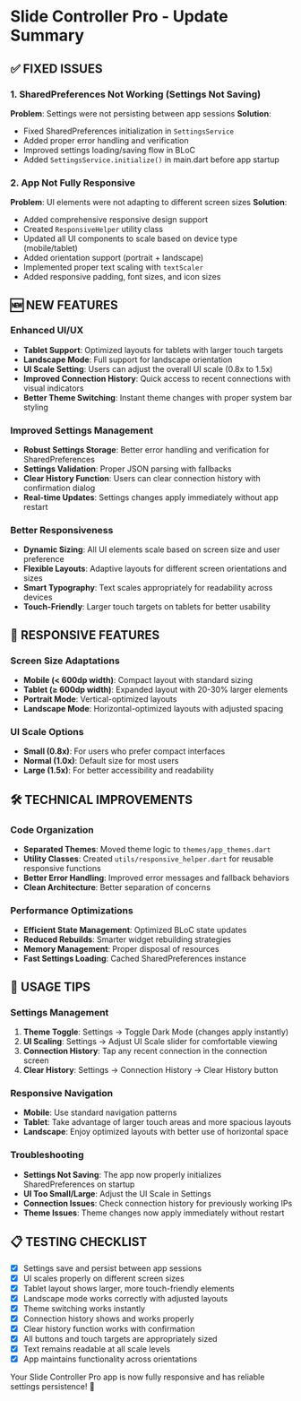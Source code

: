 # Slide Controller Pro - Update Summary

## ✅ FIXED ISSUES

### 1. SharedPreferences Not Working (Settings Not Saving)
**Problem**: Settings were not persisting between app sessions
**Solution**: 
- Fixed SharedPreferences initialization in `SettingsService`
- Added proper error handling and verification
- Improved settings loading/saving flow in BLoC
- Added `SettingsService.initialize()` in main.dart before app startup

### 2. App Not Fully Responsive
**Problem**: UI elements were not adapting to different screen sizes
**Solution**:
- Added comprehensive responsive design support
- Created `ResponsiveHelper` utility class
- Updated all UI components to scale based on device type (mobile/tablet)
- Added orientation support (portrait + landscape)
- Implemented proper text scaling with `textScaler`
- Added responsive padding, font sizes, and icon sizes

## 🆕 NEW FEATURES

### Enhanced UI/UX
- **Tablet Support**: Optimized layouts for tablets with larger touch targets
- **Landscape Mode**: Full support for landscape orientation
- **UI Scale Setting**: Users can adjust the overall UI scale (0.8x to 1.5x)
- **Improved Connection History**: Quick access to recent connections with visual indicators
- **Better Theme Switching**: Instant theme changes with proper system bar styling

### Improved Settings Management
- **Robust Settings Storage**: Better error handling and verification for SharedPreferences
- **Settings Validation**: Proper JSON parsing with fallbacks
- **Clear History Function**: Users can clear connection history with confirmation dialog
- **Real-time Updates**: Settings changes apply immediately without app restart

### Better Responsiveness
- **Dynamic Sizing**: All UI elements scale based on screen size and user preference
- **Flexible Layouts**: Adaptive layouts for different screen orientations and sizes
- **Smart Typography**: Text scales appropriately for readability across devices
- **Touch-Friendly**: Larger touch targets on tablets for better usability

## 📱 RESPONSIVE FEATURES

### Screen Size Adaptations
- **Mobile (< 600dp width)**: Compact layout with standard sizing
- **Tablet (≥ 600dp width)**: Expanded layout with 20-30% larger elements
- **Portrait Mode**: Vertical-optimized layouts
- **Landscape Mode**: Horizontal-optimized layouts with adjusted spacing

### UI Scale Options
- **Small (0.8x)**: For users who prefer compact interfaces
- **Normal (1.0x)**: Default size for most users  
- **Large (1.5x)**: For better accessibility and readability

## 🛠️ TECHNICAL IMPROVEMENTS

### Code Organization
- **Separated Themes**: Moved theme logic to `themes/app_themes.dart`
- **Utility Classes**: Created `utils/responsive_helper.dart` for reusable responsive functions
- **Better Error Handling**: Improved error messages and fallback behaviors
- **Clean Architecture**: Better separation of concerns

### Performance Optimizations
- **Efficient State Management**: Optimized BLoC state updates
- **Reduced Rebuilds**: Smarter widget rebuilding strategies
- **Memory Management**: Proper disposal of resources
- **Fast Settings Loading**: Cached SharedPreferences instance

## 🔧 USAGE TIPS

### Settings Management
1. **Theme Toggle**: Settings → Toggle Dark Mode (changes apply instantly)
2. **UI Scaling**: Settings → Adjust UI Scale slider for comfortable viewing
3. **Connection History**: Tap any recent connection in the connection screen
4. **Clear History**: Settings → Connection History → Clear History button

### Responsive Navigation
- **Mobile**: Use standard navigation patterns
- **Tablet**: Take advantage of larger touch areas and more spacious layouts
- **Landscape**: Enjoy optimized layouts with better use of horizontal space

### Troubleshooting
- **Settings Not Saving**: The app now properly initializes SharedPreferences on startup
- **UI Too Small/Large**: Adjust the UI Scale in Settings
- **Connection Issues**: Check connection history for previously working IPs
- **Theme Issues**: Theme changes now apply immediately without restart

## 📋 TESTING CHECKLIST

- [x] Settings save and persist between app sessions
- [x] UI scales properly on different screen sizes
- [x] Tablet layout shows larger, more touch-friendly elements
- [x] Landscape mode works correctly with adjusted layouts
- [x] Theme switching works instantly
- [x] Connection history shows and works properly
- [x] Clear history function works with confirmation
- [x] All buttons and touch targets are appropriately sized
- [x] Text remains readable at all scale levels
- [x] App maintains functionality across orientations

Your Slide Controller Pro app is now fully responsive and has reliable settings persistence! 🎉
